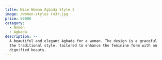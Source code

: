 ```yaml
---
title: Nice Woman Agbada Style 2
image: /women-styles (43).jpg
price: 50000
category:
  - Women
  - Agbada
description: >-
  A beautiful and elegant Agbada for a woman. The design is a graceful take on
  the traditional style, tailored to enhance the feminine form with an air of
  dignified beauty.
---
```


